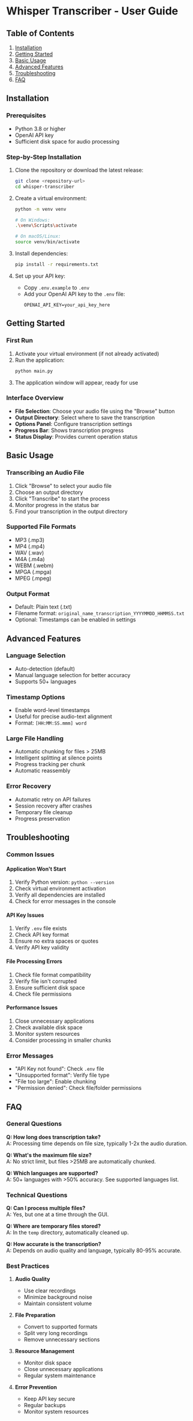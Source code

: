 # Whisper Transcriber - User Guide

## Table of Contents
1. [Installation](#installation)
2. [Getting Started](#getting-started)
3. [Basic Usage](#basic-usage)
4. [Advanced Features](#advanced-features)
5. [Troubleshooting](#troubleshooting)
6. [FAQ](#faq)

## Installation

### Prerequisites
- Python 3.8 or higher
- OpenAI API key
- Sufficient disk space for audio processing

### Step-by-Step Installation
1. Clone the repository or download the latest release:
   ```bash
   git clone <repository-url>
   cd whisper-transcriber
   ```

2. Create a virtual environment:
   ```bash
   python -m venv venv
   
   # On Windows:
   .\venv\Scripts\activate
   
   # On macOS/Linux:
   source venv/bin/activate
   ```

3. Install dependencies:
   ```bash
   pip install -r requirements.txt
   ```

4. Set up your API key:
   - Copy `.env.example` to `.env`
   - Add your OpenAI API key to the `.env` file:
     ```
     OPENAI_API_KEY=your_api_key_here
     ```

## Getting Started

### First Run
1. Activate your virtual environment (if not already activated)
2. Run the application:
   ```bash
   python main.py
   ```
3. The application window will appear, ready for use

### Interface Overview
- **File Selection**: Choose your audio file using the "Browse" button
- **Output Directory**: Select where to save the transcription
- **Options Panel**: Configure transcription settings
- **Progress Bar**: Shows transcription progress
- **Status Display**: Provides current operation status

## Basic Usage

### Transcribing an Audio File
1. Click "Browse" to select your audio file
2. Choose an output directory
3. Click "Transcribe" to start the process
4. Monitor progress in the status bar
5. Find your transcription in the output directory

### Supported File Formats
- MP3 (.mp3)
- MP4 (.mp4)
- WAV (.wav)
- M4A (.m4a)
- WEBM (.webm)
- MPGA (.mpga)
- MPEG (.mpeg)

### Output Format
- Default: Plain text (.txt)
- Filename format: `original_name_transcription_YYYYMMDD_HHMMSS.txt`
- Optional: Timestamps can be enabled in settings

## Advanced Features

### Language Selection
- Auto-detection (default)
- Manual language selection for better accuracy
- Supports 50+ languages

### Timestamp Options
- Enable word-level timestamps
- Useful for precise audio-text alignment
- Format: `[HH:MM:SS.mmm] word`

### Large File Handling
- Automatic chunking for files > 25MB
- Intelligent splitting at silence points
- Progress tracking per chunk
- Automatic reassembly

### Error Recovery
- Automatic retry on API failures
- Session recovery after crashes
- Temporary file cleanup
- Progress preservation

## Troubleshooting

### Common Issues

#### Application Won't Start
1. Verify Python version: `python --version`
2. Check virtual environment activation
3. Verify all dependencies are installed
4. Check for error messages in the console

#### API Key Issues
1. Verify `.env` file exists
2. Check API key format
3. Ensure no extra spaces or quotes
4. Verify API key validity

#### File Processing Errors
1. Check file format compatibility
2. Verify file isn't corrupted
3. Ensure sufficient disk space
4. Check file permissions

#### Performance Issues
1. Close unnecessary applications
2. Check available disk space
3. Monitor system resources
4. Consider processing in smaller chunks

### Error Messages
- "API Key not found": Check `.env` file
- "Unsupported format": Verify file type
- "File too large": Enable chunking
- "Permission denied": Check file/folder permissions

## FAQ

### General Questions

**Q: How long does transcription take?**  
A: Processing time depends on file size, typically 1-2x the audio duration.

**Q: What's the maximum file size?**  
A: No strict limit, but files >25MB are automatically chunked.

**Q: Which languages are supported?**  
A: 50+ languages with >50% accuracy. See supported languages list.

### Technical Questions

**Q: Can I process multiple files?**  
A: Yes, but one at a time through the GUI.

**Q: Where are temporary files stored?**  
A: In the `temp` directory, automatically cleaned up.

**Q: How accurate is the transcription?**  
A: Depends on audio quality and language, typically 80-95% accurate.

### Best Practices

1. **Audio Quality**
   - Use clear recordings
   - Minimize background noise
   - Maintain consistent volume

2. **File Preparation**
   - Convert to supported formats
   - Split very long recordings
   - Remove unnecessary sections

3. **Resource Management**
   - Monitor disk space
   - Close unnecessary applications
   - Regular system maintenance

4. **Error Prevention**
   - Keep API key secure
   - Regular backups
   - Monitor system resources
``` 